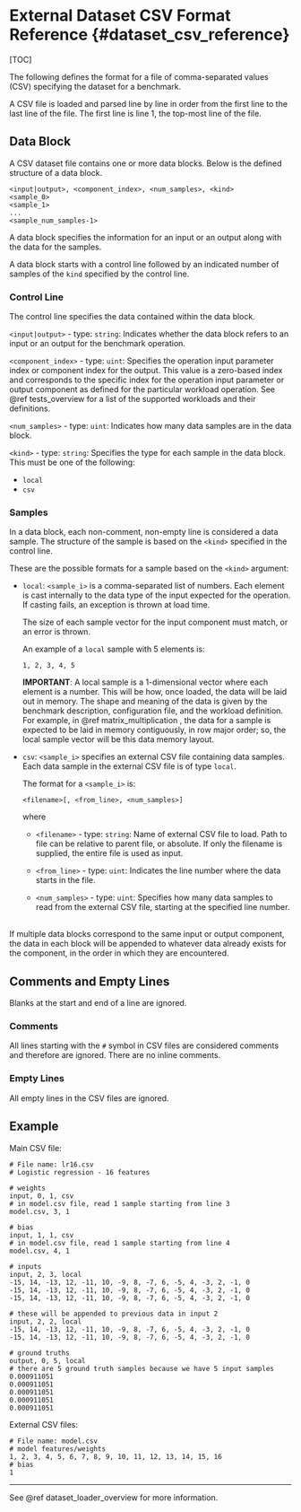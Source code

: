 External Dataset CSV Format Reference {#dataset_csv_reference}
========================

[TOC]

The following defines the format for a file of comma-separated values (CSV) specifying the dataset for a benchmark.

A CSV file is loaded and parsed line by line in order from the first line to the last line of the file. The first line is line 1, the top-most line of the file.
  
## Data Block
  
A CSV dataset file contains one or more data blocks. Below is the defined structure of a data block.
  
```csv
<input|output>, <component_index>, <num_samples>, <kind>
<sample_0>
<sample_1>
...
<sample_num_samples-1>
```
  
A data block specifies the information for an input or an output along with the data for the samples.
  
A data block starts with a control line followed by an indicated number of samples of the `kind` specified by the control line.
  
### Control Line
The control line specifies the data contained within the data block.
  
`<input|output>` - type: `string`: Indicates whether the data block refers to an input or an output for the benchmark operation.
  
`<component_index>` - type: `uint`: Specifies the operation input parameter index or component index for the output. This value is a zero-based index and corresponds to the specific index for the operation input parameter or output component as defined for the particular workload operation. See @ref tests_overview for a list of the supported workloads and their definitions.
  
`<num_samples>` - type: `uint`: Indicates how many data samples are in the data block.
  
`<kind>` - type: `string`: Specifies the type for each sample in the data block. This must be one of the following:
- `local`
- `csv`

### Samples

In a data block, each non-comment, non-empty line is considered a data sample. The structure of the sample is based on the `<kind>` specified in the control line.

These are the possible formats for a sample based on the `<kind>` argument:

- `local`: `<sample_i>` is a comma-separated list of numbers. Each element is cast internally to the data type of the input expected for the operation. If casting fails, an exception is thrown at load time.

  The size of each sample vector for the input component must match, or an error is thrown.

  An example of a `local` sample with 5 elements is:

  ```csv
  1, 2, 3, 4, 5
  ```

  **IMPORTANT**: A local sample is a 1-dimensional vector where each element is a number. This will be how, once loaded, the data will be laid out in memory. The shape and meaning of the data is given by the benchmark description, configuration file, and the workload definition. For example, in @ref matrix_multiplication , the data for a sample is expected to be laid in memory contiguously, in row major order; so, the local sample vector will be this data memory layout.
  
- `csv`: `<sample_i>` specifies an external CSV file containing data samples. Each data sample in the external CSV file is of type `local`.
  
  The format for a `<sample_i>` is:
  
  ```csv
  <filename>[, <from_line>, <num_samples>]
  ```
  
  where
  
  - `<filename>` - type: `string`: Name of external CSV file to load. Path to file can be relative to parent file, or absolute. If only the filename is supplied, the entire file is used as input.
  
  - `<from_line>` - type: `uint`: Indicates the line number where the data starts in the file.
  
  - `<num_samples>` - type: `uint`: Specifies how many data samples to read from the external CSV file, starting at the specified line number.
  
<br/>
If multiple data blocks correspond to the same input or output component, the data in each block will be appended to whatever data already exists for the component, in the order in which they are encountered.

## Comments and Empty Lines
Blanks at the start and end of a line are ignored.

### Comments
All lines starting with the `#` symbol in CSV files are considered comments and therefore are ignored. There are no inline comments.

### Empty Lines
All empty lines in the CSV files are ignored.

## Example
Main CSV file:
```csv
# File name: lr16.csv
# Logistic regression - 16 features

# weights
input, 0, 1, csv
# in model.csv file, read 1 sample starting from line 3
model.csv, 3, 1 

# bias
input, 1, 1, csv
# in model.csv file, read 1 sample starting from line 4
model.csv, 4, 1 

# inputs
input, 2, 3, local
-15, 14, -13, 12, -11, 10, -9, 8, -7, 6, -5, 4, -3, 2, -1, 0 
-15, 14, -13, 12, -11, 10, -9, 8, -7, 6, -5, 4, -3, 2, -1, 0 
-15, 14, -13, 12, -11, 10, -9, 8, -7, 6, -5, 4, -3, 2, -1, 0 

# these will be appended to previous data in input 2
input, 2, 2, local
-15, 14, -13, 12, -11, 10, -9, 8, -7, 6, -5, 4, -3, 2, -1, 0 
-15, 14, -13, 12, -11, 10, -9, 8, -7, 6, -5, 4, -3, 2, -1, 0 

# ground truths
output, 0, 5, local
# there are 5 ground truth samples because we have 5 input samples
0.000911051 
0.000911051 
0.000911051 
0.000911051 
0.000911051 
```
External CSV files:

```csv
# File name: model.csv 
# model features/weights 
1, 2, 3, 4, 5, 6, 7, 8, 9, 10, 11, 12, 13, 14, 15, 16 
# bias
1
```

<hr/>
See @ref dataset_loader_overview for more information.
